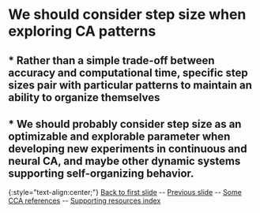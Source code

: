 # We should consider step size when exploring CA patterns

## * Rather than a simple trade-off between accuracy and computational time, specific step sizes pair with particular patterns to maintain an ability to organize themselves

## * We should probably consider step size as an optimizable and explorable parameter when developing new experiments in continuous and neural CA, and maybe other dynamic systems supporting self-organizing behavior.



{:style="text-align:center;"}
[Back to first slide](https://rivesunder.github.io/yuca/ss_slide_000) -- [Previous slide](https://rivesunder.github.io/yuca/ss_slide_006) -- [Some CCA references](https://rivesunder.github.io/yuca/g_ref) -- [Supporting resources index](https://rivesunder.github.io/yuca)

